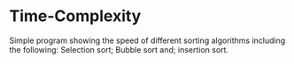 # Time-Complexity


Simple program showing the speed of different sorting algorithms including the following: Selection sort; Bubble sort and; insertion sort.
